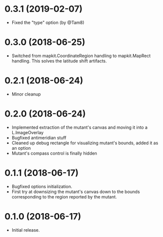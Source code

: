 
# 0.3.1 (2019-02-07)

* Fixed the "type" option (by @Tam8)

# 0.3.0 (2018-06-25)

* Switched from mapkit.CoordinateRegion handling to mapkit.MapRect handling.
  This solves the latitude shift artifacts.

# 0.2.1 (2018-06-24)

* Minor cleanup

# 0.2.0 (2018-06-24)

* Implemented extraction of the mutant's canvas and moving it into a L.ImageOverlay
* Bugfixed antimeridian stuff
* Cleaned up debug rectangle for visualizing mutant's bounds, added it as an option
* Mutant's compass control is finally hidden

# 0.1.1 (2018-06-17)

* Bugfixed options initialization.
* First try at downsizing the mutant's canvas down to the bounds
  corresponding to the region reported by the mutant.


# 0.1.0 (2018-06-17)

* Initial release.
